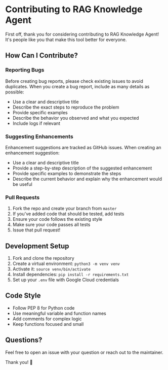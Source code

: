 # Contributing to RAG Knowledge Agent

First off, thank you for considering contributing to RAG Knowledge Agent! It's people like you that make this tool better for everyone.

## How Can I Contribute?

### Reporting Bugs

Before creating bug reports, please check existing issues to avoid duplicates. When you create a bug report, include as many details as possible:

- Use a clear and descriptive title
- Describe the exact steps to reproduce the problem
- Provide specific examples
- Describe the behavior you observed and what you expected
- Include logs if relevant

### Suggesting Enhancements

Enhancement suggestions are tracked as GitHub issues. When creating an enhancement suggestion:

- Use a clear and descriptive title
- Provide a step-by-step description of the suggested enhancement
- Provide specific examples to demonstrate the steps
- Describe the current behavior and explain why the enhancement would be useful

### Pull Requests

1. Fork the repo and create your branch from `master`
2. If you've added code that should be tested, add tests
3. Ensure your code follows the existing style
4. Make sure your code passes all tests
5. Issue that pull request!

## Development Setup

1. Fork and clone the repository
2. Create a virtual environment: `python3 -m venv venv`
3. Activate it: `source venv/bin/activate`
4. Install dependencies: `pip install -r requirements.txt`
5. Set up your `.env` file with Google Cloud credentials

## Code Style

- Follow PEP 8 for Python code
- Use meaningful variable and function names
- Add comments for complex logic
- Keep functions focused and small

## Questions?

Feel free to open an issue with your question or reach out to the maintainer.

Thank you! 🚀